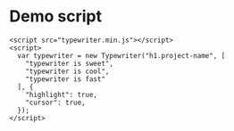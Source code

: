 <style>
  .project-name {
    display: inline-block;
  }
  .main-content h1, .main-content h2, .main-content h3, .main-content h4, .main-content h5, .main-content h6 {
    color: #003c8f;
  }
  .page-header {
    background-color: #003c8f;
    background-image: linear-gradient(120deg, #1565c0, #003c8f);
  }
</style>
<script src="typewriter.min.js"></script>
<script>
  var typewriter = new Typewriter("h1.project-name", [
    "typewriter is sweet",
    "typewriter is cool",
    "typewriter is easy"
  ], {
    "highlight": true,
    "cursor": true,
  });
</script>

# Demo script
```
<script src="typewriter.min.js"></script>
<script>
  var typewriter = new Typewriter("h1.project-name", [
    "typewriter is sweet",
    "typewriter is cool",
    "typewriter is fast"
  ], {
    "highlight": true,
    "cursor": true,
  });
</script>
```
